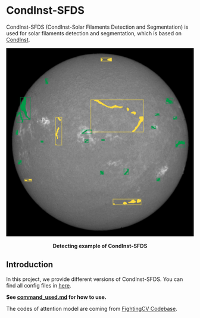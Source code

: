 # CondInst-SFDS

CondInst-SFDS (CondInst-Solar Filaments Detection and Segmentation) is used for solar filaments detection and segmentation, which is based on [CondInst](https://github.com/aim-uofa/AdelaiDet/blob/master/configs/CondInst/README.md).

<div align=center><img src="examples\results\BBSO\bbso_halph_fl_20140310_180912.jpg " width = "512"/>

**Detecting example of CondInst-SFDS**

<div align=left>

## Introduction

In this project, we provide different versions of CondInst-SFDS. You can find all config files in [here](configs\CondInst).


**See [command_used.md](command_used.md) for how to use.**

The codes of attention model are coming from [FightingCV Codebase](https://github.com/xmu-xiaoma666/External-Attention-pytorch).

